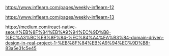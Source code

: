 

https://www.inflearn.com/pages/weekly-inflearn-12

https://www.inflearn.com/pages/weekly-inflearn-13

https://medium.com/react-native-seoul/%EB%8F%84%EB%A9%94%EC%9D%B8-%EC%A3%BC%EB%8F%84-%EC%84%A4%EA%B3%84-domain-driven-design-in-real-project-1-%EB%8F%84%EB%A9%94%EC%9D%B8-83a5e31c5e45
